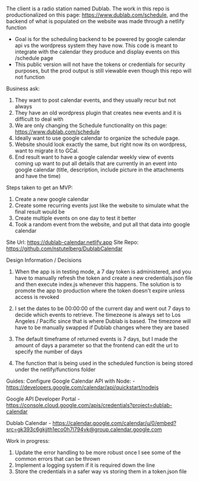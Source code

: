 The client is a radio station named Dublab. The work in this repo is productionalized on this page: https://www.dublab.com/schedule, and the backend of what is populated on the website was made through a netlify function

- Goal is for the scheduling backend to be powered by google calendar api vs the wordpress system they have now. This code is meant to integrate with the calendar they produce and display events on this /schedule page
- This public version will not have the tokens or credentials for security purposes, but the prod output is still viewable even though this repo will not function
    
Business ask:

1.  They want to post calendar events, and they usually recur but not always
2.  They have an old wordpress plugin that creates new events and it is difficult to deal with
3.  We are only changing the Schedule functionality on this page: https://www.dublab.com/schedule
4. Ideally want to use google calendar to organize the schedule page.
5. Website should look exactly the same, but right now its on wordpress, want to migrate it to GCal.
6. End result want to have a google calendar weekly view of events coming up want to put all details that are currently in an event into google calendar (title, description, include picture in the attachments and have the time)

Steps taken to get an MVP:

1. Create a new google calendar
2. Create some recurring events just like the website to simulate what the final result would be
3. Create multiple events on one day to test it better
4. Took a random event from the website, and put all that data into google calendar

Site Url: https://dublab-calendar.netlify.app
Site Repo: https://github.com/nstutelberg/DublabCalendar

Design Information / Decisions
 1. When the app is in testing mode, a 7 day token is administered, and you have to manually refresh the token and create a new credentials.json file and then execute index.js whenever this happens. The solution is to promote the app to production where the token doesn't expire unless access is revoked

 2. I set the dates to be 00:00:00 of the current day and went out 7 days to decide which events to retrieve. The timezeone is always set to Los Angeles / Pacific since that is where Dublab is based. The timezone will have to be manually swapped if Dublab changes where they are based

3. The default timeframe of returned events is 7 days, but I made the amount of days a parameter so that the frontend can edit the url to specify the number of days

4. The function that is being used in the scheduled function is being stored under the netlify/functions folder

Guides:
Configure Google Calendar API with Node:
    - https://developers.google.com/calendar/api/quickstart/nodejs

Google API Developer Portal
    - https://console.cloud.google.com/apis/credentials?project=dublab-calendar
    
Dublab Calendar
    - https://calendar.google.com/calendar/u/0/embed?src=gk393c6gkjjth1eco0h7l794vk@group.calendar.google.com


Work in progress: 
1. Update the error handling to be more robust once I see some of the common errors that can be thrown
2. Implement a logging system if it is required down the line
3. Store the credentials in a safer way vs storing them in a token.json file
